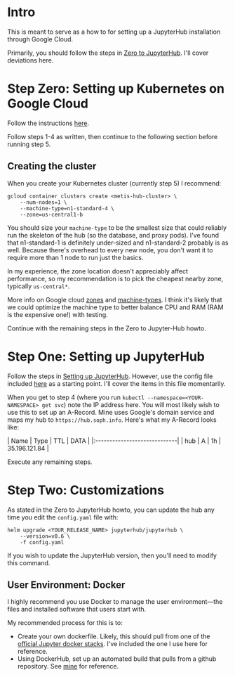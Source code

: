 # Intro

This is meant to serve as a how to for setting up a JupyterHub installation through Google Cloud.

Primarily, you should follow the steps in [Zero to JupyterHub](http://zero-to-jupyterhub.readthedocs.io/en/latest/index.html). I'll cover deviations here.

# Step Zero: Setting up Kubernetes on Google Cloud

Follow the instructions [here](http://zero-to-jupyterhub.readthedocs.io/en/latest/google/step-zero-gcp.html).

Follow steps 1-4 as written, then continue to the following section before running step 5.

## Creating the cluster

When you create your Kubernetes cluster (currently step 5) I recommend:

```
gcloud container clusters create <metis-hub-cluster> \
    --num-nodes=1 \
    --machine-type=n1-standard-4 \
    --zone=us-central1-b
```

You should size your `machine-type` to be the smallest size that could reliably run the skeleton of the hub (so the database, and proxy pods). I've found that n1-standard-1 is definitely under-sized and n1-standard-2 probably is as well. Because there's overhead to every new node, you don't want it to require more than 1 node to run just the basics.

In my experience, the zone location doesn't appreciably affect performance, so my recommendation is to pick the cheapest nearby zone, typically `us-central*`.

More info on Google cloud [zones](https://cloud.google.com/compute/docs/regions-zones/#available) and [machine-types](https://cloud.google.com/compute/docs/machine-types). I think it's likely that we could optimize the machine type to better balance CPU and RAM (RAM is the expensive one!) with testing.

Continue with the remaining steps in the Zero to Jupyter-Hub howto.

# Step One: Setting up JupyterHub

Follow the steps in [Setting up JupyterHub](http://zero-to-jupyterhub.readthedocs.io/en/latest/getting-started.html). However, use the config file included [here](config.yaml) as a starting point. I'll cover the items in this file momentarily.

When you get to step 4 (where you run `kubectl --namespace=<YOUR-NAMESPACE> get svc`) note the IP address here. You will most likely wish to use this to set up an A-Record. Mine uses Google's domain service and maps my hub to `https://hub.soph.info`. Here's what my A-Record looks like:

| Name | Type | TTL | DATA     |
|:-----------------------------|
| hub | A | 1h | 35.196.121.84 |

Execute any remaining steps.

# Step Two: Customizations

As stated in the Zero to JupyterHub howto, you can update the hub any time you edit the `config.yaml` file with:

```
helm upgrade <YOUR_RELEASE_NAME> jupyterhub/jupyterhub \
    --version=v0.6 \
    -f config.yaml
```

If you wish to update the JupyterHub version, then you'll need to modify this command.

## User Environment: Docker

I highly recommend you use Docker to manage the user environment—the files and installed software that users start with.

My recommended process for this is to:
- Create your own dockerfile. Likely, this should pull from one of the [official Jupyter docker stacks](https://github.com/jupyter/docker-stacks). I've included the one I use here for reference.
- Using DockerHub, set up an automated build that pulls from a github repository. See [mine](https://hub.docker.com/r/sophsea/soph-hub-user/) for reference.
